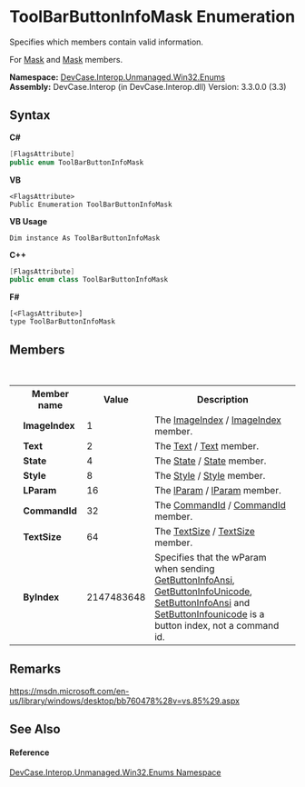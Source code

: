 # ToolBarButtonInfoMask Enumeration
 

Specifies which members contain valid information. 

 For <a href="F_DevCase_Interop_Unmanaged_Win32_Structures_ToolBarButtonInfoA_Mask">Mask</a> and <a href="F_DevCase_Interop_Unmanaged_Win32_Structures_ToolBarButtonInfoW_Mask">Mask</a> members.

**Namespace:**&nbsp;<a href="N_DevCase_Interop_Unmanaged_Win32_Enums">DevCase.Interop.Unmanaged.Win32.Enums</a><br />**Assembly:**&nbsp;DevCase.Interop (in DevCase.Interop.dll) Version: 3.3.0.0 (3.3)

## Syntax

**C#**<br />
``` C#
[FlagsAttribute]
public enum ToolBarButtonInfoMask
```

**VB**<br />
``` VB
<FlagsAttribute>
Public Enumeration ToolBarButtonInfoMask
```

**VB Usage**<br />
``` VB Usage
Dim instance As ToolBarButtonInfoMask
```

**C++**<br />
``` C++
[FlagsAttribute]
public enum class ToolBarButtonInfoMask
```

**F#**<br />
``` F#
[<FlagsAttribute>]
type ToolBarButtonInfoMask
```


## Members
&nbsp;<table><tr><th></th><th>Member name</th><th>Value</th><th>Description</th></tr><tr><td /><td target="F:DevCase.Interop.Unmanaged.Win32.Enums.ToolBarButtonInfoMask.ImageIndex">**ImageIndex**</td><td>1</td><td>The <a href="F_DevCase_Interop_Unmanaged_Win32_Structures_ToolBarButtonInfoA_ImageIndex">ImageIndex</a> / <a href="F_DevCase_Interop_Unmanaged_Win32_Structures_ToolBarButtonInfoW_ImageIndex">ImageIndex</a> member.</td></tr><tr><td /><td target="F:DevCase.Interop.Unmanaged.Win32.Enums.ToolBarButtonInfoMask.Text">**Text**</td><td>2</td><td>The <a href="F_DevCase_Interop_Unmanaged_Win32_Structures_ToolBarButtonInfoA_Text">Text</a> / <a href="F_DevCase_Interop_Unmanaged_Win32_Structures_ToolBarButtonInfoW_Text">Text</a> member.</td></tr><tr><td /><td target="F:DevCase.Interop.Unmanaged.Win32.Enums.ToolBarButtonInfoMask.State">**State**</td><td>4</td><td>The <a href="F_DevCase_Interop_Unmanaged_Win32_Structures_ToolBarButtonInfoA_State">State</a> / <a href="F_DevCase_Interop_Unmanaged_Win32_Structures_ToolBarButtonInfoW_State">State</a> member.</td></tr><tr><td /><td target="F:DevCase.Interop.Unmanaged.Win32.Enums.ToolBarButtonInfoMask.Style">**Style**</td><td>8</td><td>The <a href="F_DevCase_Interop_Unmanaged_Win32_Structures_ToolBarButtonInfoA_Style">Style</a> / <a href="F_DevCase_Interop_Unmanaged_Win32_Structures_ToolBarButtonInfoW_Style">Style</a> member.</td></tr><tr><td /><td target="F:DevCase.Interop.Unmanaged.Win32.Enums.ToolBarButtonInfoMask.LParam">**LParam**</td><td>16</td><td>The <a href="F_DevCase_Interop_Unmanaged_Win32_Structures_ToolBarButtonInfoA_lParam">lParam</a> / <a href="F_DevCase_Interop_Unmanaged_Win32_Structures_ToolBarButtonInfoW_lParam">lParam</a> member.</td></tr><tr><td /><td target="F:DevCase.Interop.Unmanaged.Win32.Enums.ToolBarButtonInfoMask.CommandId">**CommandId**</td><td>32</td><td>The <a href="F_DevCase_Interop_Unmanaged_Win32_Structures_ToolBarButtonInfoA_CommandId">CommandId</a> / <a href="F_DevCase_Interop_Unmanaged_Win32_Structures_ToolBarButtonInfoW_CommandId">CommandId</a> member.</td></tr><tr><td /><td target="F:DevCase.Interop.Unmanaged.Win32.Enums.ToolBarButtonInfoMask.TextSize">**TextSize**</td><td>64</td><td>The <a href="F_DevCase_Interop_Unmanaged_Win32_Structures_ToolBarButtonInfoA_TextSize">TextSize</a> / <a href="F_DevCase_Interop_Unmanaged_Win32_Structures_ToolBarButtonInfoW_TextSize">TextSize</a> member.</td></tr><tr><td /><td target="F:DevCase.Interop.Unmanaged.Win32.Enums.ToolBarButtonInfoMask.ByIndex">**ByIndex**</td><td>2147483648</td><td>Specifies that the wParam when sending <a href="T_DevCase_Interop_Unmanaged_Win32_Enums_ToolbarMessages">GetButtonInfoAnsi</a>, <a href="T_DevCase_Interop_Unmanaged_Win32_Enums_ToolbarMessages">GetButtonInfoUnicode</a>, <a href="T_DevCase_Interop_Unmanaged_Win32_Enums_ToolbarMessages">SetButtonInfoAnsi</a> and <a href="T_DevCase_Interop_Unmanaged_Win32_Enums_ToolbarMessages">SetButtonInfounicode</a> is a button index, not a command id.</td></tr></table>

## Remarks
<a href="https://msdn.microsoft.com/en-us/library/windows/desktop/bb760478%28v=vs.85%29.aspx" target="_blank">https://msdn.microsoft.com/en-us/library/windows/desktop/bb760478%28v=vs.85%29.aspx</a>

## See Also


#### Reference
<a href="N_DevCase_Interop_Unmanaged_Win32_Enums">DevCase.Interop.Unmanaged.Win32.Enums Namespace</a><br />